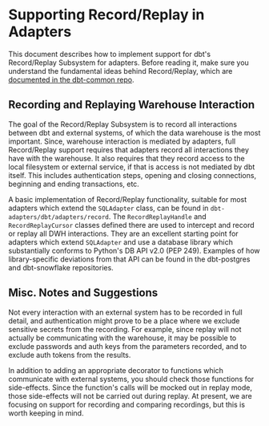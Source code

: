 # Supporting Record/Replay in Adapters

This document describes how to implement support for dbt's Record/Replay Subsystem for adapters. Before reading it, make sure you understand the fundamental ideas behind Record/Replay, which are [documented in the dbt-common repo](https://github.com/dbt-labs/dbt-common/blob/docs/guides/record_replay.md).

## Recording and Replaying Warehouse Interaction

The goal of the Record/Replay Subsystem is to record all interactions between dbt and external systems, of which the data warehouse is the most important. Since, warehouse interaction is mediated by adapters, full Record/Replay support requires that adapters record all interactions they have with the warehouse. It also requires that they record access to the local filesystem or external service, if that is access is not mediated by dbt itself. This includes authentication steps, opening and closing connections, beginning and ending transactions, etc.

A basic implementation of Record/Replay functionality, suitable for most adapters which extend the `SQLAdapter` class, can be found in `dbt-adapters/dbt/adapters/record`. The `RecordReplayHandle` and `RecordReplayCursor` classes defined there are used to intercept and record or replay all DWH interactions. They are an excellent starting point for adapters which extend `SQLAdapter` and use a database library which substantially conforms to Python's DB API v2.0 (PEP 249). Examples of how library-specific deviations from that API can be found in the dbt-postgres and dbt-snowflake repositories.

## Misc. Notes and Suggestions

Not every interaction with an external system has to be recorded in full detail, and authentication might prove to be a place where we exclude sensitive secrets from the recording. For example, since replay will not actually be communicating with the warehouse, it may be possible to exclude passwords and auth keys from the parameters recorded, and to exclude auth tokens from the results.

In addition to adding an appropriate decorator to functions which communicate with external systems, you should check those functions for side-effects. Since the function's calls will be mocked out in replay mode, those side-effects will not be carried out during replay. At present, we are focusing on support for recording and comparing recordings, but this is worth keeping in mind.
